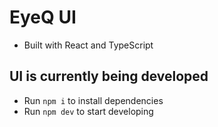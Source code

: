 # EyeQ UI

- Built with React and TypeScript

## UI is currently being developed

- Run `npm i` to install dependencies
- Run `npm dev` to start developing

